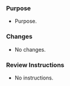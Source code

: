 <!-- higherdb PR Template -->

### Purpose
<!-- Links to Design Docs, Github Issues or a few words about the purpose of this PR -->

- Purpose.

### Changes
<!-- Major changes in this PR: -->

- No changes.

### Review Instructions
<!-- Please provide instructions about how should a reviewer test/verify the changes in this PR: -->

- No instructions.
